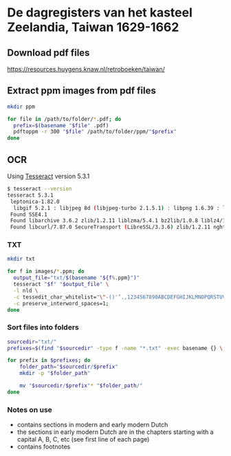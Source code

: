 # De dagregisters van het kasteel Zeelandia, Taiwan 1629-1662

## Download pdf files
<https://resources.huygens.knaw.nl/retroboeken/taiwan/>

## Extract ppm images from pdf files

```bash
mkdir ppm

for file in /path/to/folder/*.pdf; do
  prefix=$(basename "$file" .pdf)
  pdftoppm -r 300 "$file" /path/to/folder/ppm/"$prefix"
done
```

## OCR

Using [Tesseract](https://tesseract-ocr.github.io/) version 5.3.1

```bash
$ tesseract --version
tesseract 5.3.1
 leptonica-1.82.0
  libgif 5.2.1 : libjpeg 8d (libjpeg-turbo 2.1.5.1) : libpng 1.6.39 : libtiff 4.5.0 : zlib 1.2.11 : libwebp 1.3.0 : libopenjp2 2.5.0
 Found SSE4.1
 Found libarchive 3.6.2 zlib/1.2.11 liblzma/5.4.1 bz2lib/1.0.8 liblz4/1.9.4 libzstd/1.5.4
 Found libcurl/7.87.0 SecureTransport (LibreSSL/3.3.6) zlib/1.2.11 nghttp2/1.51.0
```

### TXT

```bash
mkdir txt

for f in images/*.ppm; do
  output_file="txt/$(basename "${f%.ppm}")"
  tesseract "$f" "$output_file" \
  -l nld \
  -c tessedit_char_whitelist="\"-()'’.,1234567890ABCDEFGHIJKLMNOPQRSTUVWXYZabcdefghijklmnopqrstuvwxyz ;:" \
  -c preserve_interword_spaces=1;
done
```

### Sort files into folders
```bash
sourcedir="txt/"
prefixes=$(find "$sourcedir" -type f -name "*.txt" -exec basename {} \; | awk -F '-' '{print $1}' | sort -u)

for prefix in $prefixes; do
    folder_path="$sourcedir/$prefix"
    mkdir -p "$folder_path"

    mv "$sourcedir/$prefix"* "$folder_path/"
done
```

### Notes on use
* contains sections in modern and early modern Dutch
* the sections in early modern Dutch are in the chapters starting with a capital A, B, C, etc (see first line of each page)
* contains footnotes

 
